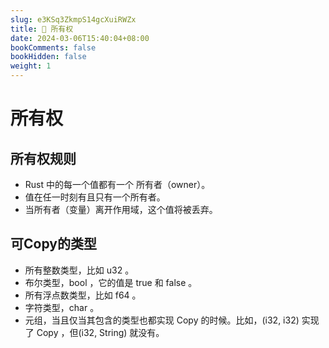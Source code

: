 ```yaml
---
slug: e3KSq3ZkmpS14gcXuiRWZx
title: 📝 所有权
date: 2024-03-06T15:40:04+08:00
bookComments: false
bookHidden: false
weight: 1
---
```


# 所有权

## 所有权规则
* Rust 中的每一个值都有一个 所有者（owner）。
* 值在任一时刻有且只有一个所有者。
* 当所有者（变量）离开作用域，这个值将被丢弃。

## 可Copy的类型
* 所有整数类型，比如 u32 。
* 布尔类型，bool ，它的值是 true 和 false 。
* 所有浮点数类型，比如 f64 。
* 字符类型，char 。
* 元组，当且仅当其包含的类型也都实现 Copy 的时候。比如，(i32, i32) 实现了 Copy ，但(i32, String) 就没有。